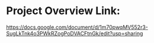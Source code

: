 # Project Overview Link:
https://docs.google.com/document/d/1m70pwqMV552r3-SugLkTnk4o3PWkRZogPoDVACFtnGk/edit?usp=sharing
